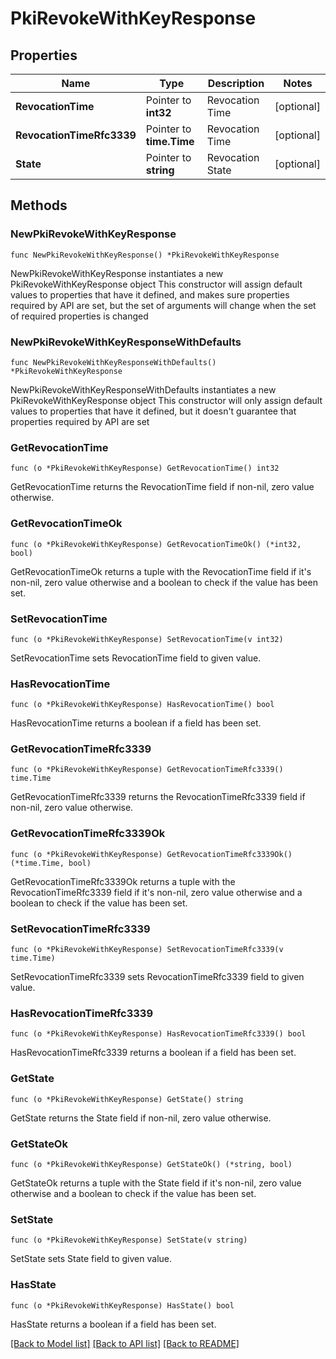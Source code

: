 # PkiRevokeWithKeyResponse


## Properties

Name | Type | Description | Notes
------------ | ------------- | ------------- | -------------
**RevocationTime** | Pointer to **int32** | Revocation Time | [optional] 
**RevocationTimeRfc3339** | Pointer to **time.Time** | Revocation Time | [optional] 
**State** | Pointer to **string** | Revocation State | [optional] 



## Methods


### NewPkiRevokeWithKeyResponse

`func NewPkiRevokeWithKeyResponse() *PkiRevokeWithKeyResponse`

NewPkiRevokeWithKeyResponse instantiates a new PkiRevokeWithKeyResponse object
This constructor will assign default values to properties that have it defined,
and makes sure properties required by API are set, but the set of arguments
will change when the set of required properties is changed

### NewPkiRevokeWithKeyResponseWithDefaults

`func NewPkiRevokeWithKeyResponseWithDefaults() *PkiRevokeWithKeyResponse`

NewPkiRevokeWithKeyResponseWithDefaults instantiates a new PkiRevokeWithKeyResponse object
This constructor will only assign default values to properties that have it defined,
but it doesn't guarantee that properties required by API are set


### GetRevocationTime

`func (o *PkiRevokeWithKeyResponse) GetRevocationTime() int32`

GetRevocationTime returns the RevocationTime field if non-nil, zero value otherwise.

### GetRevocationTimeOk

`func (o *PkiRevokeWithKeyResponse) GetRevocationTimeOk() (*int32, bool)`

GetRevocationTimeOk returns a tuple with the RevocationTime field if it's non-nil, zero value otherwise
and a boolean to check if the value has been set.

### SetRevocationTime

`func (o *PkiRevokeWithKeyResponse) SetRevocationTime(v int32)`

SetRevocationTime sets RevocationTime field to given value.


### HasRevocationTime

`func (o *PkiRevokeWithKeyResponse) HasRevocationTime() bool`

HasRevocationTime returns a boolean if a field has been set.




### GetRevocationTimeRfc3339

`func (o *PkiRevokeWithKeyResponse) GetRevocationTimeRfc3339() time.Time`

GetRevocationTimeRfc3339 returns the RevocationTimeRfc3339 field if non-nil, zero value otherwise.

### GetRevocationTimeRfc3339Ok

`func (o *PkiRevokeWithKeyResponse) GetRevocationTimeRfc3339Ok() (*time.Time, bool)`

GetRevocationTimeRfc3339Ok returns a tuple with the RevocationTimeRfc3339 field if it's non-nil, zero value otherwise
and a boolean to check if the value has been set.

### SetRevocationTimeRfc3339

`func (o *PkiRevokeWithKeyResponse) SetRevocationTimeRfc3339(v time.Time)`

SetRevocationTimeRfc3339 sets RevocationTimeRfc3339 field to given value.


### HasRevocationTimeRfc3339

`func (o *PkiRevokeWithKeyResponse) HasRevocationTimeRfc3339() bool`

HasRevocationTimeRfc3339 returns a boolean if a field has been set.




### GetState

`func (o *PkiRevokeWithKeyResponse) GetState() string`

GetState returns the State field if non-nil, zero value otherwise.

### GetStateOk

`func (o *PkiRevokeWithKeyResponse) GetStateOk() (*string, bool)`

GetStateOk returns a tuple with the State field if it's non-nil, zero value otherwise
and a boolean to check if the value has been set.

### SetState

`func (o *PkiRevokeWithKeyResponse) SetState(v string)`

SetState sets State field to given value.


### HasState

`func (o *PkiRevokeWithKeyResponse) HasState() bool`

HasState returns a boolean if a field has been set.









[[Back to Model list]](../README.md#documentation-for-models) [[Back to API list]](../README.md#documentation-for-api-endpoints) [[Back to README]](../README.md)


